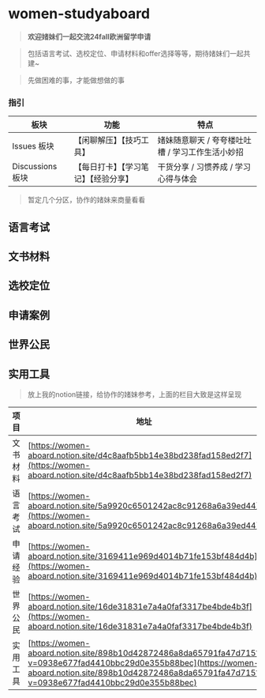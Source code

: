 # women-studyaboard



> **欢迎媎妹们一起交流24fall欧洲留学申请**

> 包括语言考试、选校定位、申请材料和offer选择等等，期待媎妹们一起共建~

> 先做困难的事，才能做想做的事

### 指引


| 板块 | 功能 | 特点 |
| --- | --- | --- |
| Issues 板块 | 【闲聊解压】【技巧工具】 | 媎妹随意聊天 / 夸夸楼吐吐槽 / 学习工作生活小妙招 |
| Discussions 板块 | 【每日打卡】【学习笔记】【经验分享】 | 干货分享 / 习惯养成 / 学习心得与体会 |




> 暂定几个分区，协作的媎妹来商量看看

## 语言考试

## 文书材料

## 选校定位

## 申请案例

## 世界公民

## 实用工具

> 放上我的notion链接，给协作的媎妹参考，上面的栏目大致是这样呈现

| 项目 | 地址 |
| --- | --- |
| 文书材料 | [https://women-aboard.notion.site/d4c8aafb5bb14e38bd238fad158ed2f7](https://women-aboard.notion.site/d4c8aafb5bb14e38bd238fad158ed2f7) |
| 语言考试 | [https://women-aboard.notion.site/5a9920c6501242ac8c91268a6a39ed44](https://women-aboard.notion.site/5a9920c6501242ac8c91268a6a39ed44) |
| 申请经验 | [https://women-aboard.notion.site/3169411e969d4014b71fe153bf484d4b](https://women-aboard.notion.site/3169411e969d4014b71fe153bf484d4b) |
| 世界公民 | [https://women-aboard.notion.site/16de31831e7a4a0faf3317be4bde4b3f](https://women-aboard.notion.site/16de31831e7a4a0faf3317be4bde4b3f) |
| 实用工具 | [https://women-aboard.notion.site/898b10d42872486a8da65791fa47d715?v=0938e677fad4410bbc29d0e355b88bec](https://women-aboard.notion.site/898b10d42872486a8da65791fa47d715?v=0938e677fad4410bbc29d0e355b88bec) |
